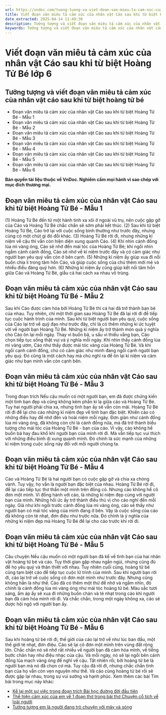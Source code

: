 ```yaml
---
url: https://vndoc.com/tuong-tuong-va-viet-doan-van-mieu-ta-cam-xuc-cua-nhan-vat-cao-sau-khi-tu-biet-hoang-tu-be-243035
title: Viết đoạn văn miêu tả cảm xúc của nhân vật Cáo sau khi từ biệt Hoàng Tử Bé lớp 6 - VnDoc.com
date_extracted: 2025-04-14 11:49:30
description: Tưởng tượng và viết đoạn văn miêu tả cảm xúc của nhân vật cáo sau khi từ biệt hoàng tử bé được biên soạn nhằm giúp các em HS đạt kết quả tốt trong quá trình làm bài tập và học tập môn Ngữ văn lớp 6.
keywords: Tưởng tượng và viết đoạn văn miêu tả cảm xúc của nhân vật cáo sau khi từ biệt hoàng tử bé,viết đoạn văn miêu tả cảm xúc của nhân vật cáo sau khi từ biệt hoàng tử bé,đoạn văn miêu tả cảm xúc của nhân vật cáo sau khi từ biệt hoàng tử bé,miêu tả cảm xúc của nhân vật cáo sau khi từ biệt hoàng tử bé,Tưởng tượng và viết đoạn văn miêu tả cảm xúc của nhân vật cáo
---
```


# Viết đoạn văn miêu tả cảm xúc của nhân vật Cáo sau khi từ biệt Hoàng Tử Bé lớp 6
## **Tưởng tượng và viết đoạn văn miêu tả cảm xúc của nhân vật cáo sau khi từ biệt hoàng tử bé**
  * Đoạn văn miêu tả cảm xúc của nhân vật Cáo sau khi từ biệt Hoàng Tử Bé - Mẫu 1
  * Đoạn văn miêu tả cảm xúc của nhân vật Cáo sau khi từ biệt Hoàng Tử Bé - Mẫu 2
  * Đoạn văn miêu tả cảm xúc của nhân vật Cáo sau khi từ biệt Hoàng Tử Bé - Mẫu 3
  * Đoạn văn miêu tả cảm xúc của nhân vật Cáo sau khi từ biệt Hoàng Tử Bé - Mẫu 4
  * Đoạn văn miêu tả cảm xúc của nhân vật Cáo sau khi từ biệt Hoàng Tử Bé - Mẫu 5
  * Đoạn văn miêu tả cảm xúc của nhân vật Cáo sau khi từ biệt Hoàng Tử Bé - Mẫu 6

**Bản quyền tài liệu thuộc về VnDoc. Nghiêm cấm mọi hành vi sao chép với mục đích thương mại.**
## **Đoạn văn miêu tả cảm xúc của nhân vật Cáo sau khi từ biệt Hoàng Tử Bé - Mẫu 1**
\(1\) Hoàng Tử Bé đến từ một hành tinh xa xôi ở ngoài vũ trụ, nên cuộc gặp gỡ của Cáo và Hoàng Tử Bé chắc chắn sẽ sớm phải kết thúc. \(2\) Sau khi từ biệt Hoàng Tử Bé, Cáo trở lại với cuộc sống bình thường như trước đây, nhưng cũng có một chút gì đó đổi khác. \(3\) Hoàng Tử Bé rời đi, nhưng những kỉ niệm về cậu thì vẫn còn hiện diện xung quanh Cáo. \(4\) Khi nhìn cánh đồng lúa mì vàng óng, Cáo sẽ nhớ đến mái tóc của Hoàng Tử Bé; khi ngồi nhìn ngắm cảnh cánh đồng, Cáo sẽ nhớ về kỉ niệm trước đây và có cảm giác như người bạn yêu quý vẫn còn ở bên cạnh. \(5\) Những kỉ niệm ấy giúp xua đi nỗi buồn chia li trong tâm hồn Cáo, và giúp cuộc sống của chú thêm mới mẻ và nhiều điều đáng quý hơn. \(6\) Những kỉ niệm ấy cũng giúp kết nối tâm hồn giữa Cáo và Hoàng Tử Bé, giẫu cả hai cách xa nhau vô trùng.
## **Đoạn văn miêu tả cảm xúc của nhân vật Cáo sau khi từ biệt Hoàng Tử Bé - Mẫu 2**
Sau khi Cáo được cảm hóa bởi Hoàng Tử Bé thì cả hai đã trở thành bạn bè của nhau. Tuy nhiên, chỉ một thời gian sau Hoàng Tử Bé đã lại rời đi để tiếp tục cuộc hành trình của mình. Sau khi từ biệt người bạn yêu quý, cuộc sống của Cáo lại trở về quỹ đạo như trước đây, chỉ là có thêm những kí ức tuyệt vời về người bạn Hoàng Tử Bé. Những kỉ niệm ấy trở thành món quà ý nghĩa cho Cáo ôn lại mỗi ngày. Thay vì buồn bã, u sầu vì thiếu vắng bạn, Cáo chọn tiếp tục sống thật vui và ý nghĩa mỗi ngày. Khi nhìn thấy cánh đồng lúa mì vàng ươm, Cáo như thấy được mái tóc vàng của Hoàng Tử Bé. Và khi ngồi cạnh cánh đồng, chú có cảm giác như mình đang ngồi cạnh người bạn yêu quý. Đó cũng là một cách hay mà chú nghĩ ra để ôn lại kỉ niệm và cảm giác như bạn mình vẫn còn cạnh bên.
## **Đoạn văn miêu tả cảm xúc của nhân vật Cáo sau khi từ biệt Hoàng Tử Bé - Mẫu 3**
Trong đoạn trích Nếu cậu muốn có một người bạn, em đã được chứng kiến một tình bạn đẹp và cũng không kém phần kì lạ giữa cáo và Hoàng Tử Bé. Tuy hai người phải chia xa, nhưng tình bạn ấy sẽ vẫn còn mãi. Hoàng Tử Bé rời đi để lại cho cáo những kỉ niệm đẹp về tình bạn đặc biệt. Khiến cáo có những điều hay để nhớ đến và hoài niệm mỗi ngày. Đơn giản như cánh đồng lúa mì vàng óng, đã không còn chỉ là cánh đồng nữa, mà đã trở thành biểu tượng cho mái tóc của Hoàng Tử Bé - bạn của cáo. Vì vậy, cáo không hề buồn bã hay đau khổ khi người bạn của mình rời đi. Mà vẫn tiếp tục vui thích với những điều bình dị xung quanh mình. Đó chính là sức mạnh của những kỉ niệm trong cuộc sống này đối với mỗi người chúng ta.
## **Đoạn văn miêu tả cảm xúc của nhân vật Cáo sau khi từ biệt Hoàng Tử Bé - Mẫu 4**
Cáo và Hoàng Tử Bé là hai người bạn có cuộc gặp gỡ và chia xa chóng vánh. Tuy vậy, họ vẫn là người bạn đặc biệt của nhau. Hoàng Tử Bé rời đi, để lại cáo tiếp tục thơ thẩn một mình trên đồng cỏ. Nhưng cáo không hề cô đơn một mình. Vì đồng hành với cáo, là những kỉ niệm đẹp cùng với người bạn của mình. Những hồi ức ấy trở thành điều thú vị cho cáo nghĩ đến mỗi ngày. Giả như khi ngồi trước cánh đồng lúa mì vàng óng, cáo sẽ thấy như người bạn có mái tóc vàng của mình đang ở bên. Vậy là cuộc sống của cáo đã không còn tẻ nhạt, đơn điệu như trước nữa. Đó chính là ý nghĩa của những kỉ niệm đẹp mà Hoàng Tử Bé để lại cho cáo trước khi rời đi.
## **Đoạn văn miêu tả cảm xúc của nhân vật Cáo sau khi từ biệt Hoàng Tử Bé - Mẫu 5**
Câu chuyện Nếu cậu muốn có một người bạn đã kể về tình bạn của hai nhân vật hoàng tử bé và cáo. Tuy thời gian gặp nhau ngắn ngủi, nhưng cũng đủ để họ yêu quý và thân thiết với nhau. Tuy nhiên cuối cùng, hoàng tử bé cũng tạm biệt cáo để tiếp tục cuộc lữ trình của mình. Sau khi người bạn rời đi, cáo lại trở về cuộc sống cô đơn một mình như trước đây. Nhưng cũng không hẳn là như thế. Cáo đã có thêm một thứ để nhớ và ngắm nhìn, đó chính là cánh đồng lúa mì vàng óng như mái tóc hoàng tử bé. Màu sắc tươi sáng, ấm áp ấy sẽ xua đi những buồn chán và tẻ nhạt trong cáo khi người bạn đã cảm hóa mình rời đi. Và chắc chắn, trong một ngày không xa, cáo sẽ được hội ngộ với người bạn ấy.
## **Đoạn văn miêu tả cảm xúc của nhân vật Cáo sau khi từ biệt Hoàng Tử Bé - Mẫu 6**
Sau khi hoàng tử bé rời đi, thế giới của cáo lại trở về như lúc ban đầu, một thế giới tẻ nhạt, đơn điệu. Cáo sẽ lại cô đơn một mình trên vùng đất rộng lớn. Chắc chắn nó sẽ nhớ rất nhiều về người bạn đã cảm hóa mình, về tiếng bước chân hay như điệu nhạc của cậu. Và mỗi ngày, nó sẽ lại ngồi bên cánh đồng lúa mạch vàng óng để nghĩ về cậu. Tất nhiên rồi, bởi hoàng tử bé là người bạn mà nó đã chọn cơ mà. Tuy cậu đã rời đi, nhưng chắc chắn tình bạn của họ vẫn còn vẹn nguyên như thế. Và cáo cùng hoàng tử bé rồi sẽ được gặp lại nhau, trong sự vui sướng và hạnh phúc.
Xem thêm các bài Tìm bài trong mục này khác:
  * [Kể lại một sự việc trong đoạn trích Bài học đường đời đầu tiên](</viet-doan-van-ke-lai-mot-su-viec-trong-doan-trich-bai-hoc-duong-doi-dau-tien-bang-loi-cua-mot-nhan-vat-272845>)
  * [Thể hiện cảm xúc của em về 1 đoạn thơ trong bài thơ Chuyện cổ tích về loài người](</viet-doan-van-the-hien-cam-xuc-cua-em-ve-mot-doan-tho-ma-em-yeu-thich-trong-bai-tho-chuyen-co-tich-ve-loai-nguoi-243766>)
  * [Tưởng tượng em là người đang trò chuyện với mây và sóng](</viet-doan-van-tuong-tuong-em-la-nguoi-dang-tro-chuyen-voi-may-va-song-244293>)

